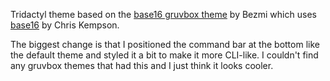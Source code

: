 Tridactyl theme based on the [base16 gruvbox theme](https://github.com/bezmi/base16-tridactyl) by Bezmi which uses [base16](https://github.com/chriskempson/base16) by Chris Kempson.

The biggest change is that I positioned the command bar at the bottom like the default theme and styled it a bit to make it more CLI-like. 
I couldn't find any gruvbox themes that had this and I just think it looks cooler.

